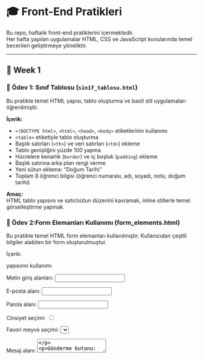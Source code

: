 # 🎓 Front-End Pratikleri

Bu repo, haftalık front-end pratiklerini içermektedir.  
Her hafta yapılan uygulamalar HTML, CSS ve JavaScript konularında temel becerileri geliştirmeye yöneliktir.

---

## 📁 Week 1

### 🧾 Ödev 1: Sınıf Tablosu (`sinif_tablosu.html`)
Bu pratikte temel HTML yapısı, tablo oluşturma ve basit stil uygulamaları öğrenilmiştir.

**İçerik:**
- `<!DOCTYPE html>`, `<html>`, `<head>`, `<body>` etiketlerinin kullanımı  
- `<table>` etiketiyle tablo oluşturma  
- Başlık satırları (`<th>`) ve veri satırları (`<td>`) ekleme  
- Tablo genişliğini yüzde 100 yapma  
- Hücrelere kenarlık (`border`) ve iç boşluk (`padding`) ekleme  
- Başlık satırına arka plan rengi verme  
- Yeni sütun ekleme: “Doğum Tarihi”  
- Toplam 8 öğrenci bilgisi (öğrenci numarası, adı, soyadı, notu, doğum tarihi)

**Amaç:**  
HTML tablo yapısını ve satır/sütun düzenini kavramak, inline stillerle temel görselleştirme yapmak.

### 🧾 Ödev 2:Form Elemanları Kullanımı (form_elements.html)
Bu pratikte temel HTML form elemanları kullanılmıştır. Kullanıcıdan çeşitli bilgiler alabilen bir form oluşturulmuştur.

İçerik:

<form> yapısının kullanımı

Metin giriş alanları: <input type="text">

E-posta alanı: <input type="email">

Parola alanı: <input type="password">

Cinsiyet seçimi: <input type="radio">

Favori meyve seçimi: <select> ve <option>

Mesaj alanı: <textarea>

Gönderme butonu: <input type="submit">

Amaç:
Form yapısını, etiketleri (<label>) ve kullanıcıdan veri almayı sağlayan temel HTML form elemanlarını tanımak ve doğru şekilde kullanmak.

🧾 Ödev 3 – İlk Web Sayfamızı Oluşturmak 

Bu proje, HTML5 yapısını kullanarak kişisel bir tanıtım (CV) sayfası oluşturmak amacıyla geliştirilmiştir.
Proje kapsamında temel HTML etiketleri, semantik yapı, bağlantılar ve iframe kullanımı uygulanmıştır.

🧠 Kullanılan Teknolojiler

HTML5

– Başlık ve paragraflar

– Sıralı ve sırasız listeler

 – Harici bağlantılar (GitHub, LinkedIn, e-posta)

– Dış içerik (YouTube videosu) entegrasyonu

– İçeriğin bölümlere ayrılması

🧩 İçerik Yapısı

Kişisel Bilgiler: Ad, e-posta, telefon, LinkedIn ve GitHub bağlantıları

Summary: Geçmiş ve yazılım hedefleri

Eğitim Bilgileri: Üniversiteler ve bootcamp katılımı

İş Deneyimi: Geçmiş çalışma ve staj deneyimleri

Projeler: Python tabanlı otomasyon projesi

Yetenekler: Programlama dilleri, web teknolojileri, dil bilgisi

İletişim: E-posta bağlantısı ve YouTube iframe entegrasyonu

🎯 Amaç

HTML dilinin temel yapı taşlarını kullanarak, biçimlendirilmiş bir kişisel tanıtım sayfası oluşturmak.
Bu çalışma, semantik etiketleme ve sayfa yapısının bölümlendirilmesi konularında temel bir pratik sağlar.

🧾 Ödev 4 – Kişisel Blog Sayfası Oluşturma

Bu proje, yalnızca HTML5 kullanılarak hazırlanmış basit bir kişisel blog sayfasıdır.
Sayfada üç blog yazısı yer almaktadır: Tayland Gezi Rehberi, En İyi Bilim Kurgu Filmleri ve Jack London Kitaplarına Başlarken.

💡 Kullanılan Yapılar

— Başlıklar ve paragraflar

— Sırasız ve sıralı listeler

— Yerel klasörden yüklenen görseller (images/ dizini içinde)

— Dış kaynak bağlantıları

🎯 Amaç

Temel HTML etiketlerini kullanarak çok bölümlü, görsel destekli bir blog yapısı oluşturmak ve dosya sistemi üzerinden görsel çağırmayı öğrenmek.

🧾 Ödev 5 – Rehber Web Sitesi Oluşturma (Tayland Rehberi)

Bu proje, yalnızca HTML5 kullanılarak oluşturulmuş çok sayfalı bir web sitesidir.
Site, Tayland’a seyahat etmeyi planlayanlar için hazırlanmış temel bir gezi rehberidir.
Proje kapsamında dört sayfa tasarlanmıştır: Ana Sayfa, Hakkında, Gezilecek Yerler ve İletişim.

🧠 Kullanılan Etiketler

— Sayfalar arası navigasyon menüsü

— Başlıklar ve açıklama paragrafları

— Sıralı ve sırasız listeler

— Görseller (üst dizindeki images klasöründen ../images/... ile çağrılır)

— Basit iletişim formu

🎯 Amaç

HTML5 yapısını kullanarak çok sayfalı, menülü bir rehber sitesi geliştirmek ve
klasörler arası görsel erişimini (../images/...) doğru şekilde uygulamayı öğrenmek.
